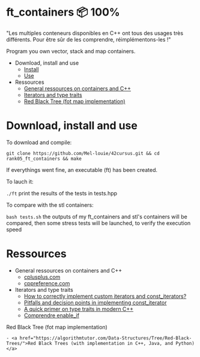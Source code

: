 # ft_containers 📦 100%

"Les multiples conteneurs disponibles en C++ ont tous des usages très différents. Pour être sûr de les comprendre, réimplémentons-les !"

Program you own vector, stack and map containers.

- Download, install and use
	- <a href="#instal">Install</a>
	- <a href="#play">Use</a>
- Ressources
	- <a href="#general">General ressources on containers and C++</a>
	- <a href="#ite">Iterators and type traits</a>
	- <a href="#algo">Red Black Tree (fot map implementation)</a>


# Download, install and use

<div id=instal></div></a>To download and compile:

```git clone https://github.com/Mel-louie/42cursus.git && cd rank05_ft_containers && make```

If everythings went fine, an executable (ft) has been created.

<div id=play></div>To lauch it:

```./ft```
print the results of the tests in tests.hpp

To compare with the stl containers:

```bash tests.sh```
the outputs of my ft_containers and stl's containers will be compared, then some stress tests will be launched, to verify the execution speed


# Ressources

- <div id=general></div>General ressources on containers and C++

    - <a href="https://www.cplusplus.com/">cplusplus.com</a>
    - <a href="https://en.cppreference.com/w/">cppreference.com</a>

- <div id=ite></div>Iterators and type traits

    - <a href="https://stackoverflow.com/questions/3582608/how-to-correctly-implement-custom-iterators-and-const-iterators">How to correctly implement custom iterators and const_iterators?</a>
    - <a href="https://quuxplusone.github.io/blog/2018/12/01/const-iterator-antipatterns/">Pitfalls and decision points in implementing const_iterator</a>
    - <a href="https://www.internalpointers.com/post/quick-primer-type-traits-modern-cpp">A quick primer on type traits in modern C++</a>
    - <a href="https://h-deb.clg.qc.ca/Sujets/TrucsScouts/Comprendre_enable_if.html">Comprendre enable_if</a>

<div id=algo></div>Red Black Tree (fot map implementation)

    - <a href="https://algorithmtutor.com/Data-Structures/Tree/Red-Black-Trees/">Red Black Trees (with implementation in C++, Java, and Python)</a>
